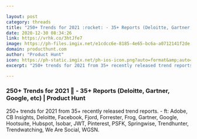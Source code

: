 ```yaml
---

layout: post
category: threads
title: "250+ Trends for 2021 :rocket: - 35+ Reports (Deloitte, Gartner, Google, etc)"
date: 2020-12-30 08:34:26
link: https://vrhk.co/3htJfe7
image: https://ph-files.imgix.net/e1cdcc6e-8185-4e65-bc6a-a0712141f2de.png?auto=format&fit=crop&frame=1&h=512&w=1024
domain: producthunt.com
author: "Product Hunt"
icon: https://ph-static.imgix.net/ph-ios-icon.png?auto=format&amp;auto=compress
excerpt: "250+ trends for 2021 from 35+ recently released trend reports. - ft: Adobe, CB Insights, Deloitte, Facebook, Fjord, Forrester, Frog, Gartner, Google, Hootsuite, Hubspot, Isobar, JWT, Pinterest, PSFK, Springwise, Trendhunter, Trendwatching, We Are Social, WGSN."

---
```


### 250+ Trends for 2021 :rocket: - 35+ Reports (Deloitte, Gartner, Google, etc) | Product Hunt

250+ trends for 2021 from 35+ recently released trend reports. - ft: Adobe, CB Insights, Deloitte, Facebook, Fjord, Forrester, Frog, Gartner, Google, Hootsuite, Hubspot, Isobar, JWT, Pinterest, PSFK, Springwise, Trendhunter, Trendwatching, We Are Social, WGSN.